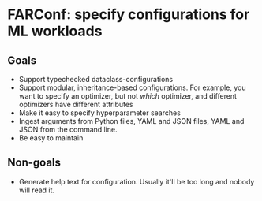 # FARConf: specify configurations for ML workloads

## Goals
- Support typechecked dataclass-configurations
- Support modular, inheritance-based configurations. For example, you want to specify an optimizer, but not *which* optimizer, and different optimizers have different attributes
- Make it easy to specify hyperparameter searches
- Ingest arguments from Python files, YAML and JSON files, YAML and JSON from the command line.
- Be easy to maintain

## Non-goals
- Generate help text for configuration. Usually it'll be too long and nobody will read it.
